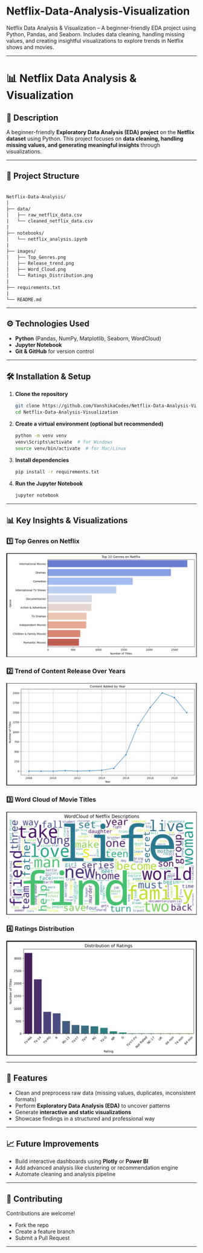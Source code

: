 # Netflix-Data-Analysis-Visualization
Netflix Data Analysis &amp; Visualization – A beginner-friendly EDA project using Python, Pandas, and Seaborn. Includes data cleaning, handling missing values, and creating insightful visualizations to explore trends in Netflix shows and movies.


---

# 📊 Netflix Data Analysis & Visualization


## 📌 Description

A beginner-friendly **Exploratory Data Analysis (EDA) project** on the **Netflix dataset** using Python. This project focuses on **data cleaning, handling missing values, and generating meaningful insights** through visualizations.

---

## 📂 Project Structure

```

Netflix-Data-Analysis/
│
├── data/
│   ├── raw_netflix_data.csv
|   └── cleaned_netflix_data.csv
|
├── notebooks/
│   └── netflix_analysis.ipynb
|
├── images/
│   ├── Top_Genres.png
│   ├── Release_trend.png
│   ├── Word_Cloud.png
│   └── Ratings_Distribution.png
|
├── requirements.txt
|
└── README.md

```

---

## ⚙️ Technologies Used

* **Python** (Pandas, NumPy, Matplotlib, Seaborn, WordCloud)
* **Jupyter Notebook**
* **Git & GitHub** for version control

---

## 🛠️ Installation & Setup

1. **Clone the repository**

   ```bash
   git clone https://github.com/VanshikaCodes/Netflix-Data-Analysis-Visualization
   cd Netflix-Data-Analysis-Visualization
   ```

2. **Create a virtual environment (optional but recommended)**

   ```bash
   python -m venv venv
   venv\Scripts\activate  # for Windows
   source venv/bin/activate  # for Mac/Linux
   ```

3. **Install dependencies**

   ```bash
   pip install -r requirements.txt
   ```

4. **Run the Jupyter Notebook**

   ```bash
   jupyter notebook
   ```

---

## 📊 Key Insights & Visualizations

### 1️⃣ **Top Genres on Netflix**

![Top Genres](Images/Top_Genres.png)

### 2️⃣ **Trend of Content Release Over Years**

![Release Trend](Images/Release_trend.png)

### 3️⃣ **Word Cloud of Movie Titles**

![Word Cloud](Images/Word_Cloud.png)

### 4️⃣ **Ratings Distribution**

![Ratings Distribution](Images/Ratings_Distribution.png)

---

## 🚀 Features

* Clean and preprocess raw data (missing values, duplicates, inconsistent formats)
* Perform **Exploratory Data Analysis (EDA)** to uncover patterns
* Generate **interactive and static visualizations**
* Showcase findings in a structured and professional way

---

## 📈 Future Improvements

* Build interactive dashboards using **Plotly** or **Power BI**
* Add advanced analysis like clustering or recommendation engine
* Automate cleaning and analysis pipeline

---

## 🤝 Contributing

Contributions are welcome!

* Fork the repo
* Create a feature branch
* Submit a Pull Request



---

